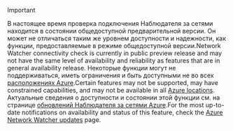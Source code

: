 > [!IMPORTANT]
> <span data-ttu-id="f0f4f-101">В настоящее время проверка подключения Наблюдателя за сетями находится в состоянии общедоступной предварительной версии. Он может не отличаться таким же уровнем доступности и надежности, как функции, предоставляемые в режиме общедоступной версии.</span><span class="sxs-lookup"><span data-stu-id="f0f4f-101">Network Watcher connectivity check is currently in public preview release and may not have the same level of availability and reliability as features that are in general availability release.</span></span> <span data-ttu-id="f0f4f-102">Некоторые функции могут не поддерживаться, иметь ограничения и быть доступными не во всех [расположениях Azure](https://azure.microsoft.com/regions/).</span><span class="sxs-lookup"><span data-stu-id="f0f4f-102">Certain features may not be supported, may have constrained capabilities, and may not be available in all [Azure locations](https://azure.microsoft.com/regions/).</span></span> <span data-ttu-id="f0f4f-103">Актуальные сведения о доступности и состоянии этой функции см. на странице [обновлений Наблюдателя за сетями Azure](https://azure.microsoft.com/updates/?product=network-watcher).</span><span class="sxs-lookup"><span data-stu-id="f0f4f-103">For the most up-to-date notifications on availability and status of this feature, check the [Azure Network Watcher updates](https://azure.microsoft.com/updates/?product=network-watcher) page.</span></span> 
